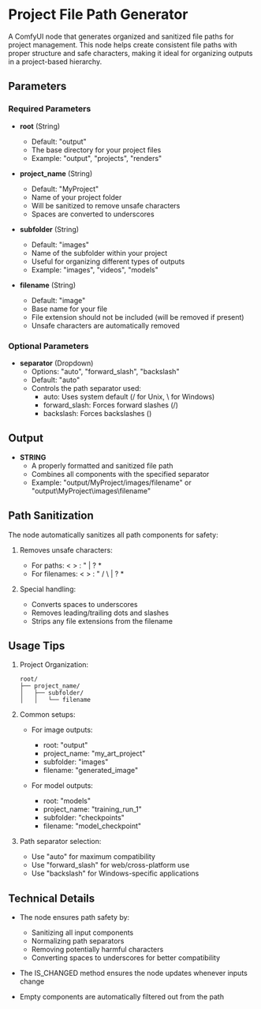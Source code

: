 # Project File Path Generator

A ComfyUI node that generates organized and sanitized file paths for project management. This node helps create consistent file paths with proper structure and safe characters, making it ideal for organizing outputs in a project-based hierarchy.

## Parameters

### Required Parameters

- **root** (String)
  - Default: "output"
  - The base directory for your project files
  - Example: "output", "projects", "renders"

- **project_name** (String)
  - Default: "MyProject"
  - Name of your project folder
  - Will be sanitized to remove unsafe characters
  - Spaces are converted to underscores

- **subfolder** (String)
  - Default: "images"
  - Name of the subfolder within your project
  - Useful for organizing different types of outputs
  - Example: "images", "videos", "models"

- **filename** (String)
  - Default: "image"
  - Base name for your file
  - File extension should not be included (will be removed if present)
  - Unsafe characters are automatically removed

### Optional Parameters

- **separator** (Dropdown)
  - Options: "auto", "forward_slash", "backslash"
  - Default: "auto"
  - Controls the path separator used:
    * auto: Uses system default (/ for Unix, \ for Windows)
    * forward_slash: Forces forward slashes (/)
    * backslash: Forces backslashes (\)

## Output

- **STRING**
  - A properly formatted and sanitized file path
  - Combines all components with the specified separator
  - Example: "output/MyProject/images/filename" or "output\MyProject\images\filename"

## Path Sanitization

The node automatically sanitizes all path components for safety:

1. Removes unsafe characters:
   - For paths: < > : " | ? *
   - For filenames: < > : " / \ | ? *

2. Special handling:
   - Converts spaces to underscores
   - Removes leading/trailing dots and slashes
   - Strips any file extensions from the filename

## Usage Tips

1. Project Organization:
   ```
   root/
   ├── project_name/
   │   ├── subfolder/
   │   │   └── filename
   ```

2. Common setups:
   - For image outputs:
     * root: "output"
     * project_name: "my_art_project"
     * subfolder: "images"
     * filename: "generated_image"

   - For model outputs:
     * root: "models"
     * project_name: "training_run_1"
     * subfolder: "checkpoints"
     * filename: "model_checkpoint"

3. Path separator selection:
   - Use "auto" for maximum compatibility
   - Use "forward_slash" for web/cross-platform use
   - Use "backslash" for Windows-specific applications

## Technical Details

- The node ensures path safety by:
  * Sanitizing all input components
  * Normalizing path separators
  * Removing potentially harmful characters
  * Converting spaces to underscores for better compatibility

- The IS_CHANGED method ensures the node updates whenever inputs change

- Empty components are automatically filtered out from the path
